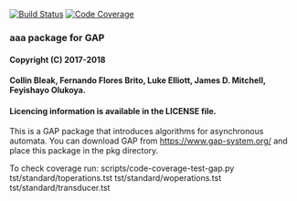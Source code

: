 [![Build Status](https://github.com/gap-packages/aaa/workflows/CI/badge.svg?branch=main)](https://github.com/gap-packages/aaa/actions?query=workflow%3ACI+branch%3Amain)
[![Code Coverage](https://codecov.io/github/gap-packages/aaa/coverage.svg?branch=master&token=)](https://codecov.io/gh/gap-packages/aaa)


### aaa package for GAP
#### Copyright (C) 2017-2018
#### Collin Bleak, Fernando Flores Brito, Luke Elliott, James D. Mitchell, Feyishayo Olukoya.
#### Licencing information is available in the LICENSE file.

This is a GAP package that introduces algorithms for asynchronous automata.
You can download GAP from https://www.gap-system.org/
and place this package in the pkg directory.

To check coverage run:
scripts/code-coverage-test-gap.py tst/standard/toperations.tst tst/standard/woperations.tst tst/standard/transducer.tst
